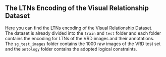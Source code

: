 ## The LTNs Encoding of the Visual Relationship Dataset
[Here](https://scientificnet-my.sharepoint.com/:f:/g/personal/idonadello_unibz_it/EsYkkN-kAoBGvCgxQ3UyoeQB8mgrhkWiyAn-CQr7EoEwAA?e=uZspas) you can find the LTNs encoding of the Visual Relationship Dataset. The dataset is already divided into the `train` and `test` folder and each folder contains the encoding for LTNs of the VRD images and their annotations. The `sg_test_images` folder contains the 1000 raw images of the VRD test set and the `ontology` folder contains the adopted logical constraints.

